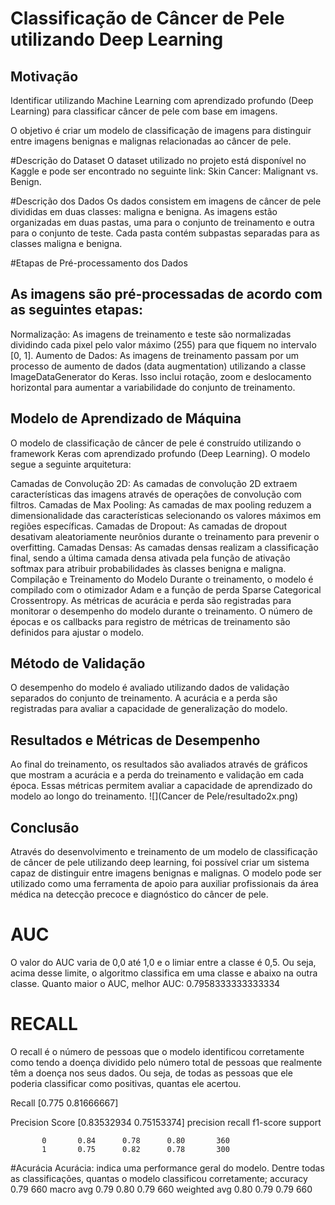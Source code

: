 # Classificação de Câncer de Pele utilizando Deep Learning
## Motivação
Identificar utilizando Machine Learning com aprendizado profundo (Deep Learning) para classificar câncer de pele com base em imagens.

O objetivo é criar um modelo de classificação de imagens para distinguir entre imagens benignas e malignas relacionadas ao câncer de pele.

#Descrição do Dataset
O dataset utilizado no projeto está disponível no Kaggle e pode ser encontrado no seguinte link: Skin Cancer: Malignant vs. Benign.

#Descrição dos Dados
Os dados consistem em imagens de câncer de pele divididas em duas classes: maligna e benigna. As imagens estão organizadas em duas pastas, uma para o conjunto de treinamento e outra para o conjunto de teste. Cada pasta contém subpastas separadas para as classes maligna e benigna.

#Etapas de Pré-processamento dos Dados
## As imagens são pré-processadas de acordo com as seguintes etapas:

Normalização: As imagens de treinamento e teste são normalizadas dividindo cada pixel pelo valor máximo (255) para que fiquem no intervalo [0, 1].
Aumento de Dados: As imagens de treinamento passam por um processo de aumento de dados (data augmentation) utilizando a classe ImageDataGenerator do Keras. Isso inclui rotação, zoom e deslocamento horizontal para aumentar a variabilidade do conjunto de treinamento.

## Modelo de Aprendizado de Máquina
O modelo de classificação de câncer de pele é construído utilizando o framework Keras com aprendizado profundo (Deep Learning). O modelo segue a seguinte arquitetura:

Camadas de Convolução 2D: As camadas de convolução 2D extraem características das imagens através de operações de convolução com filtros.
Camadas de Max Pooling: As camadas de max pooling reduzem a dimensionalidade das características selecionando os valores máximos em regiões específicas.
Camadas de Dropout: As camadas de dropout desativam aleatoriamente neurônios durante o treinamento para prevenir o overfitting.
Camadas Densas: As camadas densas realizam a classificação final, sendo a última camada densa ativada pela função de ativação softmax para atribuir probabilidades às classes benigna e maligna.
Compilação e Treinamento do Modelo
Durante o treinamento, o modelo é compilado com o otimizador Adam e a função de perda Sparse Categorical Crossentropy. As métricas de acurácia e perda são registradas para monitorar o desempenho do modelo durante o treinamento. O número de épocas e os callbacks para registro de métricas de treinamento são definidos para ajustar o modelo.

## Método de Validação
O desempenho do modelo é avaliado utilizando dados de validação separados do conjunto de treinamento. A acurácia e a perda são registradas para avaliar a capacidade de generalização do modelo.

## Resultados e Métricas de Desempenho
Ao final do treinamento, os resultados são avaliados através de gráficos que mostram a acurácia e a perda do treinamento e validação em cada época. Essas métricas permitem avaliar a capacidade de aprendizado do modelo ao longo do treinamento.
![](Cancer de Pele/resultado2x.png)

## Conclusão
Através do desenvolvimento e treinamento de um modelo de classificação de câncer de pele utilizando deep learning, foi possível criar um sistema capaz de distinguir entre imagens benignas e malignas. O modelo pode ser utilizado como uma ferramenta de apoio para auxiliar profissionais da área médica na detecção precoce e diagnóstico do câncer de pele.

# AUC 
O valor do AUC varia de 0,0 até 1,0 e o limiar entre a classe é 0,5. Ou seja, acima desse limite, o algoritmo classifica em uma classe e abaixo na outra classe. Quanto maior o AUC, melhor
AUC: 0.7958333333333334

# RECALL 
O recall é o número de pessoas que o modelo identificou corretamente como tendo a doença dividido pelo número total de pessoas que realmente têm a doença nos seus dados. Ou seja, de todas as pessoas que ele poderia classificar como positivas, quantas ele acertou.

Recall
[0.775      0.81666667]


Precision Score
[0.83532934 0.75153374]
              precision    recall  f1-score   support

           0       0.84      0.78      0.80       360
           1       0.75      0.82      0.78       300

#Acurácia
Acurácia: indica uma performance geral do modelo. Dentre todas as classificações, quantas o modelo classificou corretamente;
    accuracy                           0.79       660
   macro avg       0.79      0.80      0.79       660
weighted avg       0.80      0.79      0.79       660
